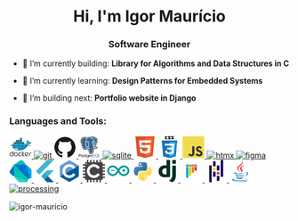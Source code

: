 
<h1 align="center">Hi, I'm Igor Maurício</h1>
<h3 align="center">Software Engineer</h3>

- 🎥 I’m currently building: **Library for Algorithms and Data Structures in C**

- 🌱 I’m currently learning: **Design Patterns for Embedded Systems**

- 🎥 I’m building next: **Portfolio website in Django**



<h3 align="left">Languages and Tools:</h3>
<p align="left">  
  <a href="https://www.docker.com/" target="_blank" rel="noreferrer"> 
   <img src="https://raw.githubusercontent.com/devicons/devicon/master/icons/docker/docker-original-wordmark.svg" alt="docker" width="40" height="40"/> 
 </a> 
 <a href="https://git-scm.com" target="_blank" rel="noreferrer"> 
    <img src="https://git-scm.com/images/logos/downloads/Git-Icon-1788C.svg" alt="git" width="40" height="40"/> 
  </a>

  <a href="https://github.com" target="_blank" rel="noreferrer"> 
    <img src="https://github.com/devicons/devicon/blob/master/icons/github/github-original.svg" alt="github" width="40" height="40"/> 
  </a>

  <a href="https://www.postgresql.org" target="_blank" rel="noreferrer"> 
    <img src="https://raw.githubusercontent.com/devicons/devicon/master/icons/postgresql/postgresql-original-wordmark.svg" alt="postgresql" width="40" height="40"/> 
  </a> 
  <a href="https://www.sqlite.org/" target="_blank" rel="noreferrer"> <img src="https://www.vectorlogo.zone/logos/sqlite/sqlite-icon.svg" alt="sqlite" width="40" height="40"/> </a> 

  <a href="https://developer.mozilla.org/en-US/docs/Web/HTML" target="_blank" rel="noreferrer"> 
    <img src="https://github.com/devicons/devicon/blob/master/icons/html5/html5-original.svg" alt="html" width="40" height="40"/> 
  </a>
  <a href="https://www.w3schools.com/css/" target="_blank" rel="noreferrer"> 
    <img src="https://raw.githubusercontent.com/devicons/devicon/master/icons/css3/css3-original-wordmark.svg" alt="css3" width="40" height="40"/> 
  </a> 
  <a href="https://developer.mozilla.org/en-US/docs/Web/JavaScript" target="_blank" rel="noreferrer"> 
  <img src="https://raw.githubusercontent.com/devicons/devicon/master/icons/javascript/javascript-original.svg" alt="javascript" width="40" height="40"/> 
</a>
<a href="https://htmx.org/" target="_blank" rel="noreferrer"> 
    <img src="https://plugins.jetbrains.com/files/20588/418328/icon/pluginIcon.svg" alt="htmx" width="40" height="40"/>
  </a> 
<a href="https://www.figma.com/" target="_blank" rel="noreferrer"> <img src="https://www.vectorlogo.zone/logos/figma/figma-icon.svg" alt="figma" width="40" height="40"/> </a> 
<a href="https://dart.dev/" target="_blank" rel="noreferrer"> 
    <img src="https://github.com/devicons/devicon/blob/master/icons/dart/dart-original.svg" alt="dart" width="40" height="40"/> 
  </a>
  <a href="https://flutter.dev/" target="_blank" rel="noreferrer"> 
    <img src="https://github.com/devicons/devicon/blob/master/icons/flutter/flutter-original.svg" alt="flutter" width="40" height="40"/> 
  </a>
<a href="https://devdocs.io/c/" target="_blank" rel="noreferrer"> 
    <img src="https://github.com/devicons/devicon/blob/master/icons/c/c-original.svg" alt="c" width="40" height="40"/> 
  </a> 
<a href="https://docs.espressif.com/projects/esp-idf/en/latest/esp32/index.html" target="_blank" rel="noreferrer"> 
    <img src="https://github.com/devicons/devicon/blob/master/icons/embeddedc/embeddedc-plain.svg" alt="embedded c" width="40" height="40"/> 
  </a>
  <a href="https://www.arduino.cc/" target="_blank" rel="noreferrer"> 
    <img src="https://github.com/devicons/devicon/blob/master/icons/arduino/arduino-original.svg" alt="arduino" width="40" height="40"/> 
  </a>
<a href="https://www.python.org" target="_blank" rel="noreferrer"> <img src="https://raw.githubusercontent.com/devicons/devicon/master/icons/python/python-original.svg" alt="python" width="40" height="40"/> 
</a>
  <a href="https://www.djangoproject.com/" target="_blank" rel="noreferrer"> 
    <img src="https://github.com/devicons/devicon/blob/master/icons/django/django-plain.svg" alt="django" width="40" height="40"/> 
  </a>

  <a href="https://docs.pytest.org/" target="_blank" rel="noreferrer"> 
    <img src="https://github.com/devicons/devicon/blob/master/icons/pytest/pytest-original.svg" alt="pytest" width="40" height="40"/> 
  </a> 

  <a href="https://pandas.pydata.org/docs/" target="_blank" rel="noreferrer"> 
    <img src="https://github.com/devicons/devicon/blob/master/icons/pandas/pandas-original.svg" alt="pandas" width="40" height="40"/> 
  </a>

<a href="https://www.java.com/" target="_blank" rel="noreferrer"> 
    <img src="https://github.com/devicons/devicon/blob/master/icons/java/java-original.svg" alt="java" width="40" height="40"/>
  </a>
<a href="https://processing.org/" target="_blank" rel="noreferrer"> 
    <img src="https://upload.wikimedia.org/wikipedia/commons/c/cb/Processing_2021_logo.svg" alt="processing" width="40" height="40"/>
  </a> 

  


  
  


  </p>

<p><img align="center" src="https://github-readme-streak-stats.herokuapp.com/?user=igor-mauricio&" alt="igor-mauricio" /></p>
